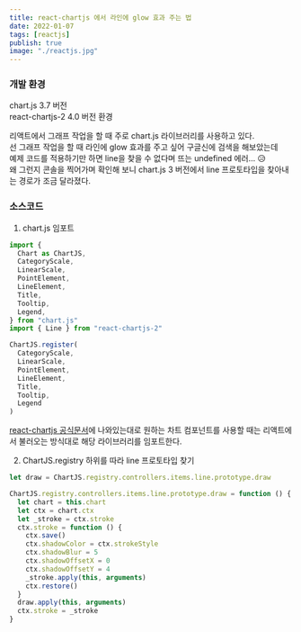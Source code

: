 ```yaml
---
title: react-chartjs 에서 라인에 glow 효과 주는 법
date: 2022-01-07
tags: [reactjs]
publish: true
image: "./reactjs.jpg"
---
```


### 개발 환경

chart.js 3.7 버전  
react-chartjs-2 4.0 버전 환경

리액트에서 그래프 작업을 할 때 주로 chart.js 라이브러리를 사용하고 있다.  
선 그래프 작업을 할 때 라인에 glow 효과를 주고 싶어 구글신에 검색을 해보았는데  
예제 코드를 적용하기만 하면 line을 찾을 수 없다며 뜨는 undefined 에러... 😥  
왜 그런지 콘솔을 찍어가며 확인해 보니 chart.js 3 버전에서 line 프로토타입을 찾아내는 경로가 조금 달라졌다.

### 소스코드

1. chart.js 임포트

```js
import {
  Chart as ChartJS,
  CategoryScale,
  LinearScale,
  PointElement,
  LineElement,
  Title,
  Tooltip,
  Legend,
} from "chart.js"
import { Line } from "react-chartjs-2"

ChartJS.register(
  CategoryScale,
  LinearScale,
  PointElement,
  LineElement,
  Title,
  Tooltip,
  Legend
)
```

[react-chartjs 공식문서](https://react-chartjs-2.netlify.app/examples/line-chart)에 나와있는대로 원하는 차트 컴포넌트를 사용할 때는 리액트에서 불러오는 방식대로 해당 라이브러리를 임포트한다.

2. ChartJS.registry 하위를 따라 line 프로토타입 찾기

```js
let draw = ChartJS.registry.controllers.items.line.prototype.draw

ChartJS.registry.controllers.items.line.prototype.draw = function () {
  let chart = this.chart
  let ctx = chart.ctx
  let _stroke = ctx.stroke
  ctx.stroke = function () {
    ctx.save()
    ctx.shadowColor = ctx.strokeStyle
    ctx.shadowBlur = 5
    ctx.shadowOffsetX = 0
    ctx.shadowOffsetY = 4
    _stroke.apply(this, arguments)
    ctx.restore()
  }
  draw.apply(this, arguments)
  ctx.stroke = _stroke
}
```
